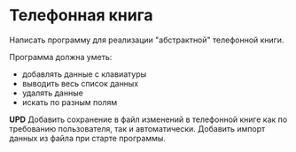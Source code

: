 ﻿# Телефонная книга

Написать программу для реализации "абстрактной" телефонной книги. 

Программа должна уметь: 
- добавлять данные с клавиатуры
- выводить весь список данных
- удалять данные
- искать по разным полям

**UPD** Добавить сохранение в файл изменений в телефонной книге как по требованию пользователя, так и автоматически. Добавить импорт данных из файла при старте программы.
